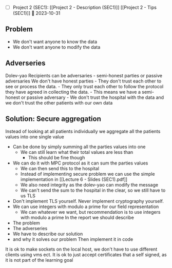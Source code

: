 - [ ] Project 2 (SEC1): [[Project 2 - Description (SEC1)]] [[Project 2 - Tips (SEC1)]] 📅 2023-10-31 
## Problem
- We don't want anyone to know the data
- We don't want anyone to modify the data

## Adverseries
Dolev-yao
Recipients can be adversaries
	- semi-honest parties or passive adversaries
We don't have honest parties
	- They don't trust each other to see or process the data.
	- They only trust each other to follow the protocol they have agreed in collecting the data.
	- This means we have a semi-honest or passive adversary
	- We don't trust the hospital with the data and we don't trust the other patients with our own data

## Solution: Secure aggregation
Instead of looking at all patients individually we aggregate all the patients values into one single value
- Can be done by simply summing all the parties values into one
	- We can still learn what their total values are less than
		- This should be fine though
- We can do it with MPC protocol as it can sum the parties values
	- We can then send this to the hospital
	- Instead of implementing secure problem we can use the simple implementation in [[Lecture 6 - Slides (SEC1).pdf]]
	- We also need integrity as the dolev-yao can modify the message
	- We can't send the sum to the hospital in the clear, so we still have to us TLS
- Don't implement TLS yourself. Never implement cryptography yourself.
- We can use integers with modulo a prime for our field representation
	- We can whatever we want, but recommendation is to use integers with modulo a prime
In the report we should describe
- The problem
- The adverseries
- We have to describe our solution
- and why it solves our problem
Then implement it in code

It is ok to make sockets on the local host, we don't have to use different clients using vms ect.
It is ok to just accept certificates that a self signed, as it is not part of the learning goal


